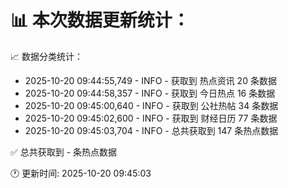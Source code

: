 📊 本次数据更新统计：
==========================

📈 数据分类统计：
- 2025-10-20 09:44:55,749 - INFO - 获取到 热点资讯 20 条数据
- 2025-10-20 09:44:58,357 - INFO - 获取到 今日热点 16 条数据
- 2025-10-20 09:45:00,640 - INFO - 获取到 公社热帖 34 条数据
- 2025-10-20 09:45:02,600 - INFO - 获取到 财经日历 77 条数据
- 2025-10-20 09:45:03,704 - INFO - 总共获取到 147 条热点数据

✅ 总共获取到 - 条热点数据

🕐 更新时间: 2025-10-20 09:45:03
